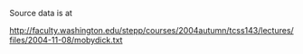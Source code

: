 Source data is at

http://faculty.washington.edu/stepp/courses/2004autumn/tcss143/lectures/files/2004-11-08/mobydick.txt

